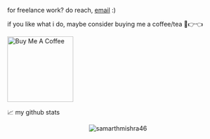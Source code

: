 for freelance work? do reach, [email](mailto:samarthmishra46@gmail.com) :)


if you like what i do, maybe consider buying me a coffee/tea 🥺👉👈

<a href="https://www.buymeacoffee.com/samarthmishra46" target="_blank"><img src="https://cdn.buymeacoffee.com/buttons/v2/default-red.png" alt="Buy Me A Coffee" width="150" ></a>



📈 my github stats

<p align="center"> <img src="https://github-readme-stats.vercel.app/api?username=samarthmishra46&show_icons=true&theme=gotham" alt="samarthmishra46" />




